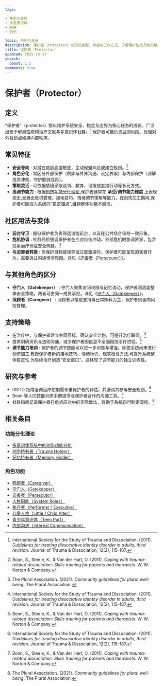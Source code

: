 ```yaml
---
tags:

- 角色与身份
- 多重意识体
- 解离
- 创伤

topic: 角色与身份
description: 保护者（Protector）成员的类型、功能与工作方式。了解保护性成员如何维护系统安全、应对威胁及其可能的过度保护模式
title: 保护者（Protector）
updated: 2025-10-17
search:
  boost: 1.5
comments: true
---
```


# 保护者（Protector）

## 定义

“保护者”（protector）指以维护系统安全、稳定与边界为核心任务的成员，广泛出现于解离性障碍治疗文献与多意识体社群。[^isstd2011] 保护者可能负责监测风险、处理对外互动或维持内部秩序。

## 常见特征

- **安全导向** : 对潜在威胁高度敏感，主动规避风险或建立规则。[^boon2011]
- **角色分化** : 常区分外部保护（例如与外界沟通、设定界限）与内部保护（调解成员冲突、守护脆弱成员）。
- **策略灵活** : 可依据情境采取谈判、教育、设限或直接行动等多元方式。
- **高调节能力** : 根据[创伤功能分化理论](Functional-Dissociation-of-Trauma-in-Plural-Systems.md),保护者通常在 **承受/调节能力维度** 上表现突出,发展出危机管理、接地技巧、情绪调节策略等能力。在创伤加工期间,保护者可能成为系统的"稳定锚点",维持整体功能不崩溃。

## 社区用法与变体

- **前台守卫** : 部分保护者负责筛选谁能前台，以及在公共场合保持一致形象。
- **危机协调** : 社群经验强调保护者在应对自伤冲动、外部危机时协调资源，包含联系治疗师或安全网络。[^thepluralassociation2021]
- **与迫害者转换** : 当保护目标被误导或过度激进时，保护者可能呈现迫害者行为，需要透过沟通澄清界限。详见《[迫害者（Persecutor）](Persecutor.md)》。

## 与其他角色的区分

- **守门人（Gatekeeper）** : 守门人聚焦访问权限与记忆流动，保护者则涵盖整体安全策略。两者可由同一成员承担。详见《[守门人（Gatekeeper）](Gatekeeper.md)》。
- **照顾者（Caregiver）** : 照顾者以情感支持与日常照料为主，保护者则偏向风险管理。

## 支持策略

- 在治疗中，与保护者建立共同目标、确认安全计划，可提升治疗联盟。[^isstd2011]
- 提供明确资讯与透明沟通，减少保护者因信息不全而阻挡治疗进程。[^boon2011]
- **调节能力培训** : 保护者的调节技能可以进一步训练与增强。即使系统尚未进行创伤加工,教授保护者新的接地技巧、情绪标识、现实检验方法,可提升系统整体稳定性,为后续治疗创造"安全窗口"。这体现了调节能力的独立训练性。

## 研究与参考

- ISSTD 指南强调治疗初期需尊重保护者的评估，并邀请其参与安全规划。[^isstd2011]
- Boon 等人的技能训练手册提供与保护者合作的沟通工具。[^boon2011]
- 社群指南记录保护者在危机应对中的实际做法，有助于系统自行制定流程。[^thepluralassociation2021]

[^isstd2011]: International Society for the Study of Trauma and Dissociation. (2011). *Guidelines for treating dissociative identity disorder in adults, third revision*. Journal of Trauma & Dissociation, 12(2), 115–187.
[^boon2011]: Boon, S., Steele, K., & Van der Hart, O. (2011). *Coping with trauma-related dissociation: Skills training for patients and therapists*. W. W. Norton & Company.
[^thepluralassociation2021]: The Plural Association. (2021). *Community guidelines for plural well-being*. The Plural Association.

## 相关条目

### 功能分化理论

- [多意识体系统中的创伤功能分化](Functional-Dissociation-of-Trauma-in-Plural-Systems.md)
- [创伤持有者（Trauma Holder）](Trauma-Holder.md)
- [记忆持有者（Memory Holder）](Memory-Holder.md)

### 角色功能

- [照顾者（Caregiver）](Caregiver.md)
- [守门人（Gatekeeper）](Gatekeeper.md)
- [迫害者（Persecutor）](Persecutor.md)
- [人格职能（System Roles）](System-Roles.md)
- [执行者（Performer / Executive）](Performer-Executive.md)
- [儿童人格（Little / Child Alter）](Child-Alter.md)
- [青少年意识体（Teen Part）](Teen-Alter.md)
- [内部沟通（Internal Communication）](Internal-Communication.md)
